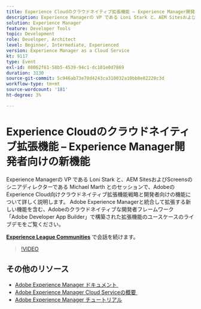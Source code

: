 ```yaml
---
title: Experience Cloudのクラウドネイティブ拡張機能 – Experience Manager開発者向けの新機能
description: Experience Managerの VP である Loni Stark と、AEM SitesおよびScreensのシニアディレクターである Michael Marth とのセッションで、AdobeのExperience Cloud向けクラウドネイティブ拡張機能戦略と開発者向けの機能について詳しく説明します。 Adobe Experience Managerと統合して拡張する新しい機能を含む、Adobeのクラウドネイティブな開発者フレームワーク「Adobe Developer App Builder」で構築された拡張機能のユースケースのライブデモをご覧ください。
solution: Experience Manager
feature: Developer Tools
topic: Development
role: Developer, Architect
level: Beginner, Intermediate, Experienced
version: Experience Manager as a Cloud Service
kt: 9117
type: Event
exl-id: 08062f61-58b5-4539-94c1-dc101e0d7869
duration: 3130
source-git-commit: 5c946ab73e78d4243ca310032a10bb8e82228c3d
workflow-type: tm+mt
source-wordcount: '181'
ht-degree: 3%

---
```


# Experience Cloudのクラウドネイティブ拡張機能 – Experience Manager開発者向けの新機能

Experience Managerの VP である Loni Stark と、AEM SitesおよびScreensのシニアディレクターである Michael Marth とのセッションで、AdobeのExperience Cloud向けクラウドネイティブ拡張機能戦略と開発者向けの機能について詳しく説明します。 Adobe Experience Managerと統合して拡張する新しい機能を含む、Adobeのクラウドネイティブな開発者フレームワーク「Adobe Developer App Builder」で構築された拡張機能のユースケースのライブデモをご覧ください。

**[Experience League Communities](https://adobe.ly/2XTk7aX)** で会話を続けます。

>[!VIDEO](https://video.tv.adobe.com/v/337491/?quality=12&learn=on&hidetitle=true)

## その他のリソース

- [Adobe Experience Manager ドキュメント &#x200B;](https://experienceleague.adobe.com/docs/experience-manager-cloud-service.html?lang=ja)
- [Adobe Experience Manager Cloud Serviceの概要 &#x200B;](https://experienceleague.adobe.com/docs/experience-manager-cloud-service/overview/home.html?lang=ja)
- [Adobe Experience Manager チュートリアル](https://experienceleague.adobe.com/docs/experience-manager-tutorials.html?lang=ja)

